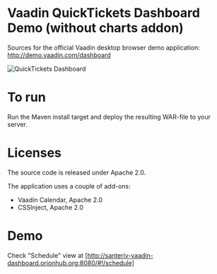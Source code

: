 Vaadin QuickTickets Dashboard Demo (without charts addon)
==================================

Sources for the official Vaadin desktop browser demo application: http://demo.vaadin.com/dashboard

![QuickTickets Dashboard](https://vaadin.com/image/image_gallery?uuid=0333a002-1e66-43f4-b127-b7da911a3cb3&groupId=10187&t=1359053559577)

To run
==
Run the Maven install target and deploy the resulting WAR-file to your server.


Licenses
==
The source code is released under Apache 2.0.

The application uses a couple of add-ons:
 * Vaadin Calendar, Apache 2.0
 * CSSInject, Apache 2.0

Demo
==
Check "Schedule" view at [http://santeriv-vaadin-dashboard.orionhub.org:8080/#!/schedule]
